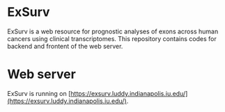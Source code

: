 # ExSurv

ExSurv is a web resource for prognostic analyses of exons across human cancers using clinical transcriptomes. This repository contains codes for backend and frontent of the web server.

# Web server

ExSurv is running on [https://exsurv.luddy.indianapolis.iu.edu/](https://exsurv.luddy.indianapolis.iu.edu/).

